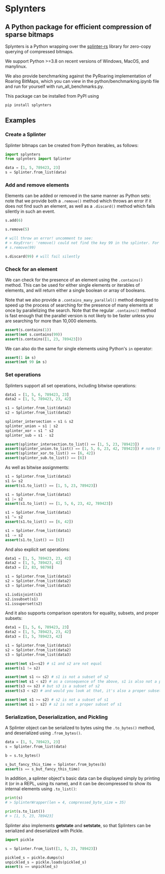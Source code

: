 # Splynters
## A Python package for efficient compression of sparse bitmaps

Splynters is a Python wrapping over the [splinter-rs](https://github.com/orbitinghail/splinter-rs) library for zero-copy querying of compressed bitmaps. 

We support Python >=3.8 on recent versions of Windows, MacOS, and manylinux.

We also provide benchmarking against the PyRoaring implementation of Roaring BitMaps, which you can view in the python/benchmarking.ipynb file and run for yourself with run_all_benchmarks.py.

This package can be installed from PyPI using 

```bash
pip install splynters
```

## Examples

### Create a Splinter
Splinter bitmaps can be created from Python iterables, as follows:

```python
import splynters
from splynters import Splinter

data = [1, 5, 789423, 23]
s = Splinter.from_list(data)
```

### Add and remove elements
Elements can be added or removed in the same manner as Python sets: note that we provide both a `.remove()` method which throws an error if it does not find such an element, as well as a `.discard()` method which fails silently in such an event.

```python
s.add(6)

s.remove(5)

# will throw an error! uncomment to see:
# > KeyError: 'remove() could not find the key 99 in the splinter. For a fault-tolerant alternative to remove(), consider discard()'
# s.remove(99) 

s.discard(99) # will fail silently
```

### Check for an element
We can check for the presence of an element using the `.contains()` method. This can be used for either single elements or iterables of elements, and will return either a single boolean or array of booleans.

Note that we also provide a `.contains_many_parallel()` method designed to speed up the process of searching for the presence of many elements at once by parallelizing the search. Note that the regular `.contains()` method is fast enough that the parallel version is not likely to be faster unless you are searching for more than 10,000 elements.

```python
assert(s.contains(1))
assert(not s.contains(99))
assert(s.contains([1, 23, 789423]))
```

We can also do the same for single elements using Python's `in` operator:

```python
assert(1 in s)
assert(not 99 in s)
```

### Set operations
Splinters support all set operations, including bitwise operations:

```python
data1 = [1, 5, 6, 789423, 23]
data2 = [1, 5, 789423, 23, 42]

s1 = Splinter.from_list(data1)
s2 = Splinter.from_list(data2)

splinter_intersection = s1 & s2
splinter_union = s1 | s2
splinter_xor = s1 ^ s2
splinter_sub = s1 - s2

assert(splinter_intersection.to_list() == [1, 5, 23, 789423])
assert(splinter_union.to_list() == [1, 5, 6, 23, 42, 789423]) # note that the output order will be sorted low to high! not necessarily the same as the input order
assert(splinter_xor.to_list() == [6, 42]) 
assert(splinter_sub.to_list() == [6])
```

As well as bitwise assignments:

```python
s1 = Splinter.from_list(data1)
s1 &= s2
assert(s1.to_list() == [1, 5, 23, 789423])

s1 = Splinter.from_list(data1)
s1 |= s2
assert(s1.to_list() == [1, 5, 6, 23, 42, 789423])

s1 = Splinter.from_list(data1)
s1 ^= s2
assert(s1.to_list() == [6, 42])

s1 = Splinter.from_list(data1)
s1 -= s2
assert(s1.to_list() == [6])
```

And also explicit set operations:

```python
data1 = [1, 5, 789423, 23, 42]
data2 = [1, 5, 789423, 42]
data3 = [2, 83, 98798]

s1 = Splinter.from_list(data1)
s2 = Splinter.from_list(data2)
s3 = Splinter.from_list(data3)

s1.isdisjoint(s3)
s2.issubset(s1)
s1.issuperset(s2)
```

And it also supports comparison operators for equality, subsets, and proper subsets:

```python
data1 = [1, 5, 6, 789423, 23]
data2 = [1, 5, 789423, 23, 42]
data3 = [1, 5, 789423, 42]

s1 = Splinter.from_list(data1)
s2 = Splinter.from_list(data2)
s3 = Splinter.from_list(data3)

assert(not s1==s2) # s1 and s2 are not equal
assert(s1 != s2)

assert(not s1 <= s2) # s1 is not a subset of s2
assert(not s1 < s2) # as a consequence of the above, s1 is also not a proper subset of s2
assert(s3 <= s2) # but s3 is a subset of s2
assert(s3 < s2) # and would you look at that, it's also a proper subset!

assert(not s1 >= s2) # s2 is not a subset of s1
assert(not s1 > s2) # s2 is not a proper subset of s1
```

### Serialization, Deserialization, and Pickling

A Splinter object can be serialized to bytes using the `.to_bytes()` method, and deserialized using `.from_bytes()`.

```python
data = [1, 5, 789423, 23]
s = Splinter.from_list(data)

b = s.to_bytes()

s_but_fancy_this_time = Splinter.from_bytes(b)
assert(s == s_but_fancy_this_time)
```

In addition, a splinter object's basic data can be displayed simply by printing it (or in a REPL, using its name), and it can be decompressed to show its internal elements using `.to_list()`:

```python
print(s)
# > SplinterWrapper(len = 4, compressed_byte_size = 35)

print(s.to_list())
# > [1, 5, 23, 789423]
```

Splinter also implements __getstate__ and __setstate__, so that Splinters can be serialized and deserialized with Pickle.

```python
import pickle

s = Splinter.from_list([1, 5, 23, 789423])

pickled_s = pickle.dumps(s)
unpickled_s = pickle.loads(pickled_s)
assert(s == unpickled_s)
```
